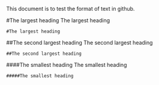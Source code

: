 This document is to test the format of text in github.

#The largest heading
The largest heading<br/>
```
#The largest heading
```

##The second largest heading
The second largest heading<br/>
```
##The second largest heading
```

####The smallest heading
The smallest heading
```
#####The smallest heading
```
